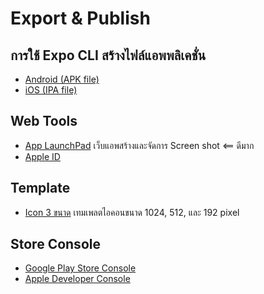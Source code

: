 
# Export & Publish

## การใช้ Expo CLI สร้างไฟล์แอพพลิเคชั่น

- [Android (APK file)](/android-apk.md)
- [iOS (IPA file)](/ios-ipa.md)


## Web Tools

- [App LaunchPad](https://theapplaunchpad.com/) เว็บแอพสร้างและจัดการ Screen shot <== ดีมาก
- [Apple ID](https://appleid.apple.com/account/manage)

## Template

- [Icon 3 ขนาด](https://www.dropbox.com/sh/c2vkv7zr4wq7eib/AAA9pRXC_9abhUxDbaiZPuRga?dl=0) เทมเพลตไอคอนขนาด 1024, 512, และ 192 pixel

## Store Console

- [Google Play Store Console](https://developer.android.com/distribute/)
- [Apple Developer Console](https://developer.apple.com/account/)